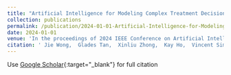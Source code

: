 ```yaml
---
title: "Artificial Intelligence for Modeling Complex Treatment Decisions in Aortic Valve Intervention"
collection: publications
permalink: /publication/2024-01-01-Artificial-Intelligence-for-Modeling-Complex-Treatment-Decisions-in-Aortic-Valve-Intervention
date: 2024-01-01
venue: 'In the proceedings of 2024 IEEE Conference on Artificial Intelligence (CAI)'
citation: ' Jie Wong,  Glades Tan,  Xinliu Zhong,  Kay Ho,  Vincent Sim,  Si Yeo,  Angela Koh, &quot;Artificial Intelligence for Modeling Complex Treatment Decisions in Aortic Valve Intervention.&quot; In the proceedings of 2024 IEEE Conference on Artificial Intelligence (CAI), 2024.'
---
```

Use [Google Scholar](https://scholar.google.com/scholar?q=Artificial+Intelligence+for+Modeling+Complex+Treatment+Decisions+in+Aortic+Valve+Intervention){:target="_blank"} for full citation